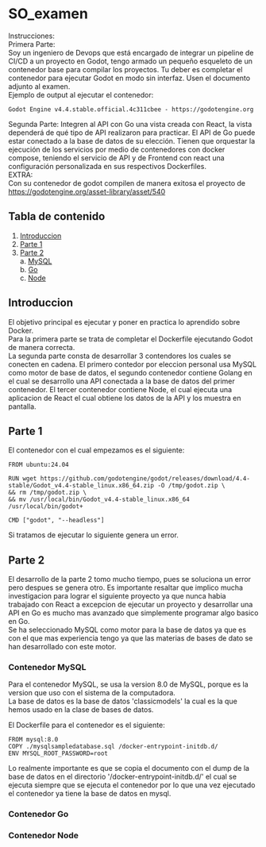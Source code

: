 # SO_examen
Instrucciones:  
Primera Parte:  
Soy un ingeniero de Devops que está encargado de integrar un
pipeline de CI/CD a un proyecto en Godot, tengo armado un
pequeño esqueleto de un contenedor base para compilar los
proyectos. Tu deber es completar el contenedor para ejecutar
Godot en modo sin interfaz.
Usen el documento adjunto al examen.  
Ejemplo de output al ejecutar el contenedor:  
```
Godot Engine v4.4.stable.official.4c311cbee - https://godotengine.org
```
Segunda Parte:
Integren al API con Go una vista creada con React, la vista
dependerá de qué tipo de API realizaron para practicar.
El API de Go puede estar conectado a la base de datos de su
elección.
Tienen que orquestar la ejecución de los servicios por medio
de contenedores con docker compose, teniendo el servicio de
API y de Frontend con react una configuración personalizada en
sus respectivos Dockerfiles.  
EXTRA:  
Con su contenedor de godot compilen de manera exitosa el
proyecto de https://godotengine.org/asset-library/asset/540

## Tabla de contenido
1. [Introduccion](#introduccion)  
2. [Parte 1](#Parte-1)  
3. [Parte 2](#Parte-2)  
    a. [MySQL](#Contenedor-MySQL)  
    b. [Go](#Contenedor-Go)  
    c. [Node](#Contenedor-Node)  

## Introduccion
El objetivo principal es ejecutar y poner en practica lo aprendido sobre Docker.  
Para la primera parte se trata de completar el Dockerfile ejecutando Godot de manera correcta.  
La segunda parte consta de desarrollar 3 contendores los cuales se conecten en cadena. El primero contedor por eleccion personal usa MySQL como motor de base de datos, el segundo contenedor contiene Golang en el cual se desarrollo una API conectada a la base de datos del primer contenedor. El tercer contenedor contiene Node, el cual ejecuta una aplicacion de React el cual obtiene los datos de la API y los muestra en pantalla.

## Parte 1
El contenedor con el cual empezamos es el siguiente:  
```
FROM ubuntu:24.04

RUN wget https://github.com/godotengine/godot/releases/download/4.4-stable/Godot_v4.4-stable_linux.x86_64.zip -O /tmp/godot.zip \
&& rm /tmp/godot.zip \
&& mv /usr/local/bin/Godot_v4.4-stable_linux.x86_64 /usr/local/bin/godot+

CMD ["godot", "--headless"]
```
Si tratamos de ejecutar lo siguiente genera un error.

## Parte 2
El desarrollo de la parte 2 tomo mucho tiempo, pues se soluciona un error pero despues se genera otro. Es importante resaltar que implico mucha investigacion para lograr el siguiente proyecto ya que nunca habia trabajado con React a excepcion de ejecutar un proyecto y desarrollar una API en Go es mucho mas avanzado que simplemente programar algo basico en Go.  
Se ha seleccionado MySQL como motor para la base de datos ya que es con el que mas experiencia tengo ya que las materias de bases de dato se han desarrollado con este motor.  

### Contenedor MySQL
Para el contenedor MySQL, se usa la version 8.0 de MySQL, porque es la version que uso con el sistema de la computadora.  
La base de datos es la base de datos 'classicmodels' la cual es la que hemos usado en la clase de bases de datos.

El Dockerfile para el contenedor es el siguiente: 
```
FROM mysql:8.0
COPY ./mysqlsampledatabase.sql /docker-entrypoint-initdb.d/
ENV MYSQL_ROOT_PASSWORD=root
```
Lo realmente importante es que se copia el documento con el dump de la base de datos en el directorio '/docker-entrypoint-initdb.d/' el cual se ejecuta siempre que se ejecuta el contenedor por lo que una vez ejecutado el contenedor ya tiene la base de datos en mysql.  


### Contenedor Go



### Contenedor Node
